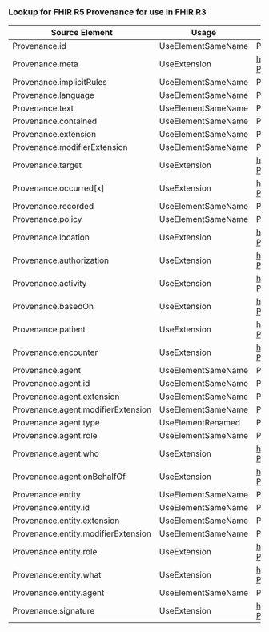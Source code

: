 ### Lookup for FHIR R5 Provenance for use in FHIR R3

| Source Element | Usage | Target |
| -------------- | ----- | ------ |
| Provenance.id | UseElementSameName | Provenance.id |
| Provenance.meta | UseExtension | http://hl7.org/fhir/5.0/StructureDefinition/extension-Provenance.meta |
| Provenance.implicitRules | UseElementSameName | Provenance.implicitRules |
| Provenance.language | UseElementSameName | Provenance.language |
| Provenance.text | UseElementSameName | Provenance.text |
| Provenance.contained | UseElementSameName | Provenance.contained |
| Provenance.extension | UseElementSameName | Provenance.extension |
| Provenance.modifierExtension | UseElementSameName | Provenance.modifierExtension |
| Provenance.target | UseExtension | http://hl7.org/fhir/5.0/StructureDefinition/extension-Provenance.target |
| Provenance.occurred[x] | UseExtension | http://hl7.org/fhir/5.0/StructureDefinition/extension-Provenance.occurred |
| Provenance.recorded | UseElementSameName | Provenance.recorded |
| Provenance.policy | UseElementSameName | Provenance.policy |
| Provenance.location | UseExtension | http://hl7.org/fhir/5.0/StructureDefinition/extension-Provenance.location |
| Provenance.authorization | UseExtension | http://hl7.org/fhir/5.0/StructureDefinition/extension-Provenance.authorization |
| Provenance.activity | UseExtension | http://hl7.org/fhir/5.0/StructureDefinition/extension-Provenance.activity |
| Provenance.basedOn | UseExtension | http://hl7.org/fhir/5.0/StructureDefinition/extension-Provenance.basedOn |
| Provenance.patient | UseExtension | http://hl7.org/fhir/5.0/StructureDefinition/extension-Provenance.patient |
| Provenance.encounter | UseExtension | http://hl7.org/fhir/5.0/StructureDefinition/extension-Provenance.encounter |
| Provenance.agent | UseElementSameName | Provenance.agent |
| Provenance.agent.id | UseElementSameName | Provenance.agent.id |
| Provenance.agent.extension | UseElementSameName | Provenance.agent.extension |
| Provenance.agent.modifierExtension | UseElementSameName | Provenance.agent.modifierExtension |
| Provenance.agent.type | UseElementRenamed | Provenance.agent.relatedAgentType |
| Provenance.agent.role | UseElementSameName | Provenance.agent.role |
| Provenance.agent.who | UseExtension | http://hl7.org/fhir/5.0/StructureDefinition/extension-Provenance.agent.who |
| Provenance.agent.onBehalfOf | UseExtension | http://hl7.org/fhir/5.0/StructureDefinition/extension-Provenance.agent.onBehalfOf |
| Provenance.entity | UseElementSameName | Provenance.entity |
| Provenance.entity.id | UseElementSameName | Provenance.entity.id |
| Provenance.entity.extension | UseElementSameName | Provenance.entity.extension |
| Provenance.entity.modifierExtension | UseElementSameName | Provenance.entity.modifierExtension |
| Provenance.entity.role | UseExtension | http://hl7.org/fhir/5.0/StructureDefinition/extension-Provenance.entity.role |
| Provenance.entity.what | UseExtension | http://hl7.org/fhir/5.0/StructureDefinition/extension-Provenance.entity.what |
| Provenance.entity.agent | UseElementSameName | Provenance.entity.agent |
| Provenance.signature | UseExtension | http://hl7.org/fhir/5.0/StructureDefinition/extension-Provenance.signature |
